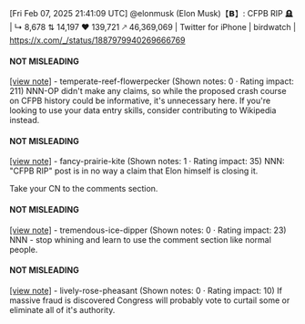 [Fri Feb 07, 2025 21:41:09 UTC] @elonmusk (Elon Musk)【𝗕】: CFPB RIP 🪦 | ↳ 8,678 ⇅ 14,197 ♥ 139,721 🡕 46,369,069 | Twitter for iPhone | birdwatch | https://x.com/_/status/1887979940269666769

#### NOT MISLEADING

[[view note]](https://x.com/i/birdwatch/n/1888037268008386737) - temperate-reef-flowerpecker (Shown notes: 0 · Rating impact: 211)
NNN-OP didn't make any claims, so while the proposed crash course on CFPB history could be informative, it's unnecessary here. If you're looking to use your data entry skills, consider contributing to Wikipedia instead.

#### NOT MISLEADING

[[view note]](https://x.com/i/birdwatch/n/1888035210811334816) - fancy-prairie-kite (Shown notes: 1 · Rating impact: 35)
NNN: "CFPB RIP" post is in no way a claim that Elon himself is closing it. 

Take your CN to the comments section.

#### NOT MISLEADING

[[view note]](https://x.com/i/birdwatch/n/1888015130933477688) - tremendous-ice-dipper (Shown notes: 0 · Rating impact: 23)
NNN - stop whining and learn to use the comment section like normal people.

#### NOT MISLEADING

[[view note]](https://x.com/i/birdwatch/n/1888029208598687771) - lively-rose-pheasant (Shown notes: 0 · Rating impact: 10)
If massive fraud is discovered Congress will probably vote to curtail some or eliminate all of it's authority.
